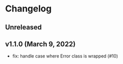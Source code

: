 # Changelog

## Unreleased

## v1.1.0 (March 9, 2022)
- fix: handle case where Error class is wrapped (#10)
